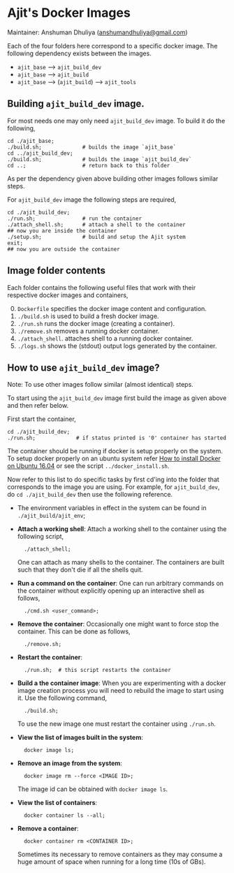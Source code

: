 Ajit's Docker Images
=========================
Maintainer: Anshuman Dhuliya (anshumandhuliya@gmail.com)

Each of the four folders here correspond to a
specific docker image.
The following dependency exists between the images.

* `ajit_base` --> `ajit_build_dev`
* `ajit_base` --> `ajit_build`
* `ajit_base` --> (`ajit_build`) --> `ajit_tools`


## Building `ajit_build_dev` image.

For most needs one may only need `ajit_build_dev`
image. To build it do the following,

    cd ./ajit_base;
    ./build.sh;             # builds the image `ajit_base`
    cd ../ajit_build_dev;
    ./build.sh;             # builds the image `ajit_build_dev`
    cd ..;                  # return back to this folder

As per the dependency given above building other
images follows similar steps.

For `ajit_build_dev` image the following steps are required,

    cd ./ajit_build_dev;
    ./run.sh;               # run the container
    ./attach_shell.sh;      # attach a shell to the container
    ## now you are inside the container
    ./setup.sh;             # build and setup the Ajit system
    exit;
    ## now you are outside the container


## Image folder contents

Each folder contains the
following useful files that work with their
respective docker images and containers,

0. `Dockerfile` specifies the docker image content and configuration.
1. `./build.sh` is used to build a fresh docker image.
2. `./run.sh` runs the docker image (creating a container).
3. `./remove.sh` removes a running docker container.
4. `./attach_shell`. attaches shell to a running docker container.
5. `./logs.sh` shows the (stdout) output logs generated by the container.


## How to use `ajit_build_dev` image?

Note: To use other images follow similar (almost identical) steps.

To start using the `ajit_build_dev` image first
build the image as given above and then refer below.

First start the container,

    cd ./ajit_build_dev;
    ./run.sh;             # if status printed is '0' container has started

The container should be running if docker is
setup properly on the system.
To setup docker properly on an ubuntu system refer
[How to install Docker on Ubuntu 16.04][1] or see the
script `../docker_install.sh`.

Now refer to this list to do specific tasks by first
cd'ing into the folder that corresponds to the image
you are using. For example, for `ajit_build_dev`,
do `cd ./ajit_build_dev` then use the following reference.

* The environment variables in effect in the system can
  be found in `./ajit_build/ajit_env`;

* **Attach a working shell**:
  Attach a working shell to the container using the following
  script,

        ./attach_shell;

  One can attach as many shells to the container. The containers
  are built such that they don't die if all the shells quit.


* **Run a command on the container**:
  One can run arbitrary commands on the container without
  explicitly opening up an interactive shell as follows,

        ./cmd.sh <user_command>;


* **Remove the container**:
  Occasionally one might want to force stop the container.
  This can be done as follows,

        ./remove.sh;

* **Restart the container**:

        ./run.sh;  # this script restarts the container

* **Build a the container image**:
  When you are experimenting with a docker image
  creation process you will need to rebuild the image to
  start using it. Use the following command,

        ./build.sh;

  To use the new image one must restart the container using
  `./run.sh`.


* **View the list of images built in the system**:

        docker image ls;

* **Remove an image from the system**:

        docker image rm --force <IMAGE ID>;

  The image id can be obtained with `docker image ls`.


* **View the list of containers**:

        docker container ls --all;


* **Remove a container**:

        docker container rm <CONTAINER ID>;

  Sometimes its necessary to remove containers as they may consume
  a huge amount of space when running for a long time (10s of GBs).



[1]: https://www.digitalocean.com/community/tutorials/how-to-install-and-use-docker-on-ubuntu-16-04 "How to install Docker on Ubuntu 16.04"


